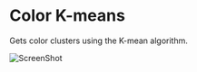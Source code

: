 # Color K-means

Gets color clusters using the K-mean algorithm.

![ScreenShot](http://imgur.com/SzxbPvg)
